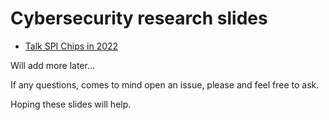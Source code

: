 # Cybersecurity research slides 

- [Talk SPI Chips in 2022](UYBHYS2022/Talk_SPI_chips.pdf)

Will add more later...

If any questions, comes to mind open an issue, please and feel free to ask.

Hoping these slides will help.
